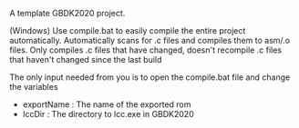 A template GBDK2020 project. 

(Windows) Use compile.bat to easily compile the entire project automatically. Automatically scans for .c files and compiles them to asm/.o files.
Only compiles .c files that have changed, doesn't recompile .c files that haven't changed since the last build

The only input needed from you is to open the compile.bat file and change the variables
- exportName    : The name of the exported rom
- lccDir        : The directory to lcc.exe in GBDK2020
